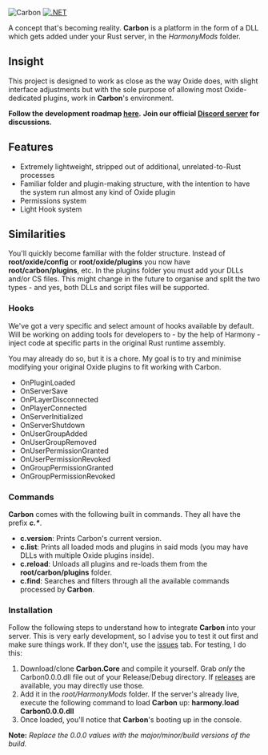 ![Carbon](https://i.imgur.com/dUINq6H.png)
[![.NET](https://github.com/raulssorban/Carbon.Core/actions/workflows/dotnet.yml/badge.svg)](https://github.com/raulssorban/Carbon.Core/actions/workflows/dotnet.yml)

A concept that's becoming reality. **Carbon** is a platform in the form of a DLL which gets added under your Rust server, in the *HarmonyMods* folder. 

## Insight
This project is designed to work as close as the way Oxide does, with slight interface adjustments but with the sole purpose of allowing most Oxide-dedicated plugins, work in **Carbon**'s environment.

**Follow the development roadmap [here](https://trello.com/b/FMTfHkSg/carboncore).**
**Join our official [Discord server](https://discord.gg/eXPcNKK4yd) for discussions.**

## Features
* Extremely lightweight, stripped out of additional, unrelated-to-Rust processes
* Familiar folder and plugin-making structure, with the intention to have the system run almost any kind of Oxide plugin
* Permissions system
* Light Hook system

## Similarities
You'll quickly become familiar with the folder structure. Instead of **root/oxide/config** or **root/oxide/plugins** you now have **root/carbon/plugins**, etc. In the plugins folder you must add your DLLs and/or CS files. This might change in the future to organise and split the two types - and yes, both DLLs and script files will be supported.

### Hooks
We've got a very specific and select amount of hooks available by default. Will be working on adding tools for developers to - by the help of Harmony - inject code at specific parts in the original Rust runtime assembly. 

You may already do so, but it is a chore. My goal is to try and minimise modifying your original Oxide plugins to fit working with Carbon.
* OnPluginLoaded
* OnServerSave
* OnPLayerDisconnected
* OnPlayerConnected
* OnServerInitialized
* OnServerShutdown
* OnUserGroupAdded
* OnUserGroupRemoved
* OnUserPermissionGranted
* OnUserPermissionRevoked
* OnGroupPermissionGranted
* OnGroupPermissionRevoked

### Commands
**Carbon** comes with the following built in commands. They all have the prefix **_c.*_**.
* **c.version**: Prints Carbon's current version.
* **c.list**: Prints all loaded mods and plugins in said mods (you may have DLLs with multiple Oxide plugins inside).
* **c.reload**: Unloads all plugins and re-loads them from the **root/carbon/plugins** folder.
* **c.find**: Searches and filters through all the available commands processed by **Carbon**.

### Installation
Follow the following steps to understand how to integrate **Carbon** into your server. This is very early development, so I advise you to test it out first and make sure things work. If they don't, use the [issues](https://github.com/raulssorban/Carbon.Core/issues) tab. For testing, I do this:

1. Download/clone **Carbon.Core** and compile it yourself. Grab *only* the Carbon0.0.0.dll file out of your Release/Debug directory. If [releases](https://github.com/raulssorban/Carbon.Core/releases) are available, you may directly use those.
1. Add it in the *root/HarmonyMods* folder. If the server's already live, execute the following command to load **Carbon** up: **harmony.load Carbon0.0.0.dll**
1. Once loaded, you'll notice that **Carbon**'s booting up in the console.

**Note:** *Replace the 0.0.0 values with the major/minor/build versions of the build.*

